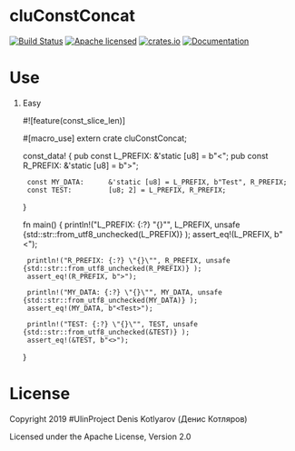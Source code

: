 # cluConstConcat
[![Build Status](https://travis-ci.org/clucompany/cluConstConcat.svg?branch=master)](https://travis-ci.org/clucompany/cluConstConcat)
[![Apache licensed](https://img.shields.io/badge/license-Apache%202.0-blue.svg)](./LICENSE)
[![crates.io](http://meritbadge.herokuapp.com/cluConstConcat)](https://crates.io/crates/cluConstConcat)
[![Documentation](https://docs.rs/cluConstConcat/badge.svg)](https://docs.rs/cluConstConcat)

# Use

1. Easy

	#![feature(const_slice_len)]

	#[macro_use]
	extern crate cluConstConcat;

	const_data! {
		pub const L_PREFIX:	&'static [u8] = b"<";
		pub const R_PREFIX:	&'static [u8] = b">";
		
		const MY_DATA:		&'static [u8] = L_PREFIX, b"Test", R_PREFIX;
		const TEST:			[u8; 2] = L_PREFIX, R_PREFIX;
	}

	fn main() {
		println!("L_PREFIX: {:?} \"{}\"", L_PREFIX, unsafe {std::str::from_utf8_unchecked(L_PREFIX)} );
		assert_eq!(L_PREFIX, b"<");
		
		println!("R_PREFIX: {:?} \"{}\"", R_PREFIX, unsafe {std::str::from_utf8_unchecked(R_PREFIX)} );
		assert_eq!(R_PREFIX, b">");
		
		println!("MY_DATA: {:?} \"{}\"", MY_DATA, unsafe {std::str::from_utf8_unchecked(MY_DATA)} );
		assert_eq!(MY_DATA, b"<Test>");
		
		println!("TEST: {:?} \"{}\"", TEST, unsafe {std::str::from_utf8_unchecked(&TEST)} );
		assert_eq!(&TEST, b"<>");
	}
	


# License

Copyright 2019 #UlinProject Denis Kotlyarov (Денис Котляров)

Licensed under the Apache License, Version 2.0